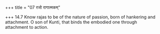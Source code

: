 +++
title = "07 रजो रागात्मकम्"

+++
14.7 Know rajas to be of the nature of passion, born of hankering and
attachment. O son of Kunti, that binds the embodied one through
attachment to action.
